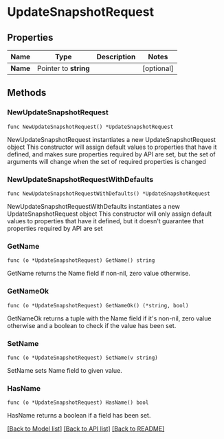 # UpdateSnapshotRequest

## Properties

Name | Type | Description | Notes
------------ | ------------- | ------------- | -------------
**Name** | Pointer to **string** |  | [optional] 

## Methods

### NewUpdateSnapshotRequest

`func NewUpdateSnapshotRequest() *UpdateSnapshotRequest`

NewUpdateSnapshotRequest instantiates a new UpdateSnapshotRequest object
This constructor will assign default values to properties that have it defined,
and makes sure properties required by API are set, but the set of arguments
will change when the set of required properties is changed

### NewUpdateSnapshotRequestWithDefaults

`func NewUpdateSnapshotRequestWithDefaults() *UpdateSnapshotRequest`

NewUpdateSnapshotRequestWithDefaults instantiates a new UpdateSnapshotRequest object
This constructor will only assign default values to properties that have it defined,
but it doesn't guarantee that properties required by API are set

### GetName

`func (o *UpdateSnapshotRequest) GetName() string`

GetName returns the Name field if non-nil, zero value otherwise.

### GetNameOk

`func (o *UpdateSnapshotRequest) GetNameOk() (*string, bool)`

GetNameOk returns a tuple with the Name field if it's non-nil, zero value otherwise
and a boolean to check if the value has been set.

### SetName

`func (o *UpdateSnapshotRequest) SetName(v string)`

SetName sets Name field to given value.

### HasName

`func (o *UpdateSnapshotRequest) HasName() bool`

HasName returns a boolean if a field has been set.


[[Back to Model list]](../README.md#documentation-for-models) [[Back to API list]](../README.md#documentation-for-api-endpoints) [[Back to README]](../README.md)


